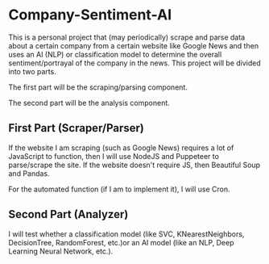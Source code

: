 # Company-Sentiment-AI

This is a personal project that (may periodically) scrape and parse data about a certain company from a certain website 
like Google News and then uses an AI (NLP) or classification model to determine the overall sentiment/portrayal of the 
company in the news. This project will be divided into two parts.

The first part will be the scraping/parsing component.

The second part will be the analysis component.

## First Part (Scraper/Parser)

If the website I am scraping (such as Google News) requires a lot of JavaScript to function, then I will use NodeJS
and Puppeteer to parse/scrape the site. If the website doesn't require JS, then Beautiful Soup and Pandas.

For the automated function (if I am to implement it), I will use Cron.

## Second Part (Analyzer)

I will test whether a classification model (like SVC, KNearestNeighbors, DecisionTree, RandomForest, etc.)or an AI 
model (like an NLP, Deep Learning Neural Network, etc.).